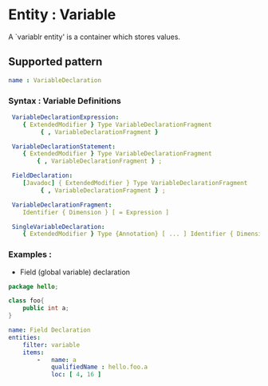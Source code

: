 # Entity : Variable
A `variablr entity' is a container which stores values.
## Supported pattern
```yaml
name : VariableDeclaration
```
### Syntax : Variable Definitions
```yaml
 VariableDeclarationExpression:
    { ExtendedModifier } Type VariableDeclarationFragment
         { , VariableDeclarationFragment }

 VariableDeclarationStatement:
    { ExtendedModifier } Type VariableDeclarationFragment
        { , VariableDeclarationFragment } ;

 FieldDeclaration:
    [Javadoc] { ExtendedModifier } Type VariableDeclarationFragment
         { , VariableDeclarationFragment } ;

 VariableDeclarationFragment:
    Identifier { Dimension } [ = Expression ]

 SingleVariableDeclaration:
    { ExtendedModifier } Type {Annotation} [ ... ] Identifier { Dimension } [ = Expression ]

```
### Examples : 
- Field (global variable) declaration 
```java
package hello;

class foo{
    public int a;
}
```
```yaml
name: Field Declaration
entities:
    filter: variable
    items:
        -   name: a
            qualifiedName : hello.foo.a
            loc: [ 4, 16 ]
```
